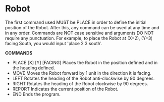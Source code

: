 ﻿# Robot

The first command used MUST be PLACE in order to define the initial position of the Robot. After this, any command can be used at any time and in any order. Commands are NOT case sensitive and arguments DO NOT require any punctuation. For example, to place the Robot at (X=2), (Y=3) facing South, you would input 'place 2 3 south'.

**COMMANDS**

- PLACE [X] [Y] [FACING]
	Places the Robot in the position defined and in the heading defined.
- MOVE
	Moves the Robot forward by 1 unit in the direction it is facing.
- LEFT
	Rotates the heading of the Robot anti-clockwise by 90 degrees.
- RIGHT
	Rotates the heading of the Robot clockwise by 90 degrees.
- REPORT
	Indicates the current position of the Robot.
- END
	Ends the program.